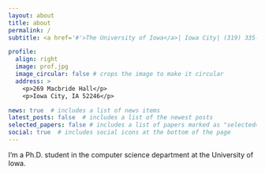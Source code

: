 ```yaml
---
layout: about
title: about
permalink: /
subtitle: <a href='#'>The University of Iowa</a>| Iowa City| (319) 335-3500

profile:
  align: right
  image: prof.jpg
  image_circular: false # crops the image to make it circular
  address: >
    <p>269 Macbride Hall</p>
    <p>Iowa City, IA 52246</p>

news: true  # includes a list of news items
latest_posts: false  # includes a list of the newest posts
selected_papers: false # includes a list of papers marked as "selected={true}"
social: true  # includes social icons at the bottom of the page
---
```


 I’m a Ph.D. student in the computer science department at the University of Iowa. 

 

